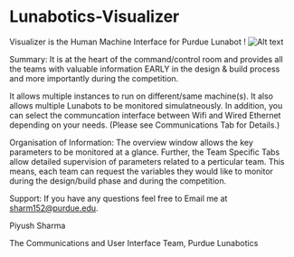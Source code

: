 # Lunabotics-Visualizer
Visualizer is the Human Machine Interface for Purdue Lunabot !
![Alt text](https://github.com/piyushnet/Lunabotics-Visualizer/blob/master/AutomationStudio/Preview/02_Overview.png "Preview")

Summary:
It is at the heart of the command/control room and provides all the teams with valuable information EARLY in the design & build process and more importantly during the competition.

It allows multiple instances to run on different/same machine(s). It also allows multiple Lunabots to be monitored simulatneously. In addition, you can select the communcation interface between Wifi and Wired Ethernet depending on your needs. (Please see Communications Tab for Details.)

Organisation of Information:
The overview window allows the key parameters to be monitored at a glance. Further, the Team Specific Tabs allow detailed supervision of parameters related to a perticular team. This means, each team can request the variables they would like to monitor during the design/build phase and during the competition.

Support:
If you have any questions feel free to Email me at 
sharm152@purdue.edu.

Piyush Sharma

The Communications and User Interface Team,
Purdue Lunabotics

